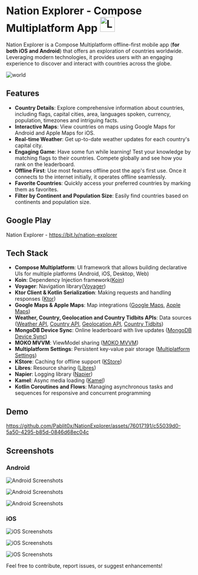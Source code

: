 # Nation Explorer - Compose Multiplatform App <img src="https://github.com/Pablit0x/NationExplorer/assets/76017191/27b397b2-ef8e-4ace-a25b-1f6c7888a848" alt="Logo" width="40" height="40">


Nation Explorer is a Compose Multiplatform offline-first mobile app (**for both iOS and Android**)
that offers an exploration of countries worldwide. Leveraging modern technologies, it provides users
with an engaging experience to discover and interact with countries across the globe.

![world](https://github.com/Pablit0x/NationExplorer/assets/76017191/f888ae2a-b096-4ed9-b9d6-4d19aa2b0fef)

## Features

- **Country Details**: Explore comprehensive information about countries, including flags, capital
  cities, area, languages spoken, currency, population, timezones and intriguing facts.
- **Interactive Maps**: View countries on maps using Google Maps for Android and Apple Maps for iOS.
- **Real-time Weather**: Get up-to-date weather updates for each country's capital city.
- **Engaging Game**: Have some fun while learning! Test your knowledge by matching flags to their countries. Compete globally and see how you rank on the leaderboard.
- **Offline First**: Use most features offline post the app's first use. Once it connects to the internet initially, it operates offline seamlessly.
- **Favorite Countries**: Quickly access your preferred countries by marking them as favorites.
- **Filter by Continent and Population Size**: Easily find countries based on continents and population size.

## Google Play

Nation Explorer - https://bit.ly/nation-explorer

## Tech Stack

- **Compose Multiplatform**: UI framework that allows building declarative UIs for multiple
  platforms (Android, iOS, Desktop, Web)
- **Koin**: Dependency Injection framework([Koin](https://github.com/InsertKoinIO/koin))
- **Voyager**: Navigation library([Voyager](https://voyager.adriel.cafe/))
- **Ktor Client & Kotlin Serialization**: Making requests and handling
  responses ([Ktor](https://github.com/ktorio/ktor))
- **Google Maps & Apple Maps**: Map
  integrations ([Google Maps](https://developers.google.com/maps/documentation/android-sdk/maps-compose), [Apple Maps](https://developer.apple.com/documentation/mapkit/))
- **Weather, Country, Geolocation and Country Tidbits APIs**: Data
  sources ([Weather API](https://api.api-ninjas.com/v1/weather), [Country API](https://restcountries.com/v3.1/all), [Geolocation API](https://api.opencagedata.com/geocode/v1/), 
[Country Tidbits](https://github.com/Pablit0x/nation_explorer_tidbits_api))
- **MongoDB Device Sync**: Online leaderboard with live
  updates ([MongoDB Device Sync](https://www.mongodb.com/atlas/app-services/device-sync))
- **MOKO MVVM**: ViewModel sharing ([MOKO MVVM](https://github.com/icerockdev/moko-mvvm))
- **Multiplatform Settings**: Persistent key-value pair
  storage ([Multiplatform Settings](https://github.com/russhwolf/multiplatform-settings))
- **KStore**: Caching for offline support ([KStore](https://github.com/xxfast/KStore))
- **Libres**: Resource sharing ([Libres](https://github.com/Skeptick/libres))
- **Napier**: Logging library ([Napier](https://github.com/AAkira/Napier))
- **Kamel**: Async media loading ([Kamel](https://github.com/Kamel-Media/Kamel))
- **Kotlin Coroutines and Flows**: Managing asynchronous tasks and sequences for responsive and
  concurrent programming

## Demo

https://github.com/Pablit0x/NationExplorer/assets/76017191/c55039d0-5a50-4295-b85d-0846d68ec04c

## Screenshots

### Android

![Android Screenshots](https://github.com/Pablit0x/NationExplorer/assets/76017191/4c279a34-74b3-4b6d-a868-590d1cce5966)

![Android Screenshots](https://github.com/Pablit0x/NationExplorer/assets/76017191/2dc487f7-f900-409f-b9f9-9eac6b1899e7)

![Android Screenshots](https://github.com/Pablit0x/NationExplorer/assets/76017191/23156731-9a7a-4544-ab36-362b0f0e04d0)


### iOS

![iOS Screenshots](https://github.com/Pablit0x/NationExplorer/assets/76017191/39f74495-65de-44f1-bb3c-bdd2438374fe)

![iOS Screenshots](https://github.com/Pablit0x/NationExplorer/assets/76017191/ffacf4bf-089a-4b80-a40d-98fa343585c9)

![iOS Screenshots](https://github.com/Pablit0x/NationExplorer/assets/76017191/14df6335-1f41-4fe2-b3f8-d318b6c17cdf)

Feel free to contribute, report issues, or suggest enhancements!
